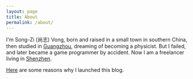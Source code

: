 ```yaml
---
layout: page
title: About
permalink: /about/
---
```

I'm Song-Zi (尚志) Vong, born and raised in a small town in southern China, then studied in [Guangzhou](https://goo.gl/maps/7X8aPfSvS23Y3ens7), dreaming of becoming a physicist. But I failed, and later became a game programmer by accident. Now I am a freelancer living in [Shenzhen](https://goo.gl/maps/qwYBJnmTnT1kLcxN8).

[Here](/essays/2021/04/28/why-blog.html) are some reasons why I launched this blog.
